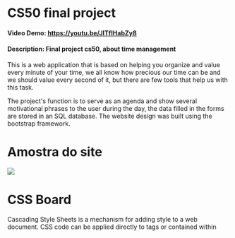 # CS50 final project

#### Video Demo: https://youtu.be/JITfIHabZy8
#### Description: Final project cs50, about time management
This is a web application that is based on helping you organize and value every minute of your time, we all know how precious our time can be and we should value every second of it, but there are few tools that help us with this task.

The project's function is to serve as an agenda and show several motivational phrases to the user during the day, the data filled in the forms are stored in an SQL database. The website design was built using the bootstrap framework.

# Amostra do site

![](https://i.giphy.com/media/LEjDWeFaCSKvQzYcxO/giphy.webp)

# CSS Board

Cascading Style Sheets is a mechanism for adding style to a web document. CSS code can be applied directly to tags or contained within <style> tags.

It is used in the files to make the project more beautiful, an example is that we do not use style.css to change the style of the page /motivation

# JS Board

JavaScript is a structured, high-level scripting, dynamically typed, multiparadigm, interpreted programming language. Along with HTML and CSS, JavaScript is one of the three main technologies on the World Wide Web.

We use JavaScript in the motivation.html file to create functionality to bring an image along with a message every 3 hours. In other words, we use javascript in this project to implement more functionalities, you can see the JavaScript in the 'app.js' file;

# Python directory

Python is a very popular language in areas of technology related to data analysis, research, algorithm development and AI.

We use Python in this project, to use the Flask framework together with the SQL database. We run the application through Python functions and manage all user information through SQL.

# SQLite

SQLite is a type of relational database, that is, one that creates files based on the relationship between different elements, usually taking the form of a table. However, unlike other models, it does not depend on a server to store its information.

We use it to manage user information, both to delete, add and edit.
     
# Acknowledgment

I would first like to thank the CS50 team for showing me this wonderful world of programming and for teaching me many things that I will take with me throughout my life. Without you, this like other projects I built in my life would not exist

We use Python to import Flask flamework like this along with its libraries
that are useful both for application development and also for interaction
with the SQL database that serves to store and manage the information of our
application.
     https://cs50.harvard.edu/x/2022/

```python

# You have to install the cs50 library via terminal by:

$ pip3 install cs50


```
## Answered questions

1. What will your software do?
     - My web application shows the time for the client, as well as stores information like the agenda and shows several motivational phrases every three hours through the “motivation” file


2. What features will it have?
     - It will have a standard web design created with bootstrap, it will be minimalist and clear


3. How will it be executed?
     - Will be executed via python using a framework called flask


4. What new skills will you need to acquire?
     - It was necessary to acquire more knowledge in JavaScrip to use functions in the manner corresponding to the project, it was also necessary to learn more about structure and design of SQL database.

5. What topics will you need to research?
     - I had to research more about SQLite, JavaScript and CSS



6. If working with two colleagues who for what?
     - I'm not working in pairs unfortunately


7. What can you consider a good result for your project?
     - That it runs easily, that it is intuitive and that it can be optimized for many types of screens and platforms.

8. A better result?
     - Run without crashing on any server and be easy to use
     
8. The best result?
     - That people really start using it for a better life, that it can help a large number of people.



## To rotate

To run the application run the following line commands


```python

# If you don't have Flask installed or are using this app for the first time
cd project

# Will install some project dependencies

python3 -m venv venv 

# To activate the corresponding environment

. venv/bin/activate 

# Will install flask library

pip install Flask

# Will make your web app run. 
# Run this command only if inside the myproject page

flask run

```

If you already have Flask installed or have already accessed this project

```python

cd project

. venv/bin/activate

flask run
```

# Database

Run the following commands to view the data in the database

```bash

# Make sure you have SQL installed on your machine 
# If you don't have it installed on your machine 
# First enter the folder

cd myproject

sqlite3 schedule.db 

# To view calendar data:

SELECT * FROM schedule; 

# To view contact page data;

SELECT * FROM contact;

```



------------------------------------------------------------------------------------------------------------------------
#### Programming and Markup Langugaes:

<a><img class="icons_curve" src="https://img.shields.io/badge/HTML5-E34F26?style=for-the-badge&logo=HTML5&logoColor=white"/></a>
<a><img class="icons_curve" src="https://img.shields.io/badge/CSS3-1572B6?style=for-the-badge&logo=CSS3&logoColor=white"/></a>
<a><img class="icons_curve" src="https://img.shields.io/badge/JavaScript-F7DF1E?style=for-the-badge&logo=JavaScript&logoColor=black"/></a>
<a><img class="icons_curve" src="https://img.shields.io/badge/Python-3776AB?style=for-the-badge&logo=Python&logoColor=white"/></a>
<a><img class="icons_curve" src="https://img.shields.io/badge/SQLite-07405E?style=for-the-badge&logo=sqlite&logoColor=white"/></a>



------------------------------------------------------------------------------------------------------------------------
#### Frameworks:

<a><img class="icons_curve" src="https://img.shields.io/badge/Flask-000000?style=for-the-badge&logo=Flask&logoColor=white"/></a>
<a><img class="icons_curve" src="https://img.shields.io/badge/Bootstrap-7952B3?style=for-the-badge&logo=Bootstrap&logoColor=white"/></a>
